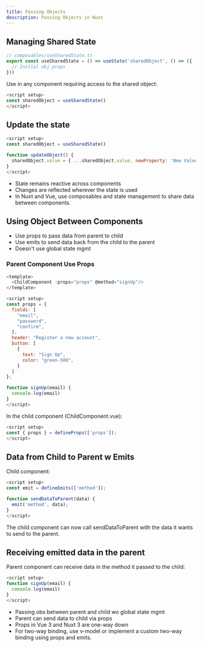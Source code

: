 ```yaml
---
title: Passing Objects
description: Passing Objects in Nuxt
---
```


## Managing Shared State

```js
// composables/useSharedState.ts
export const useSharedState = () => useState('sharedObject', () => ({
  // Initial obj props
}))
```

Use in any component requiring access to the shared object:

```js
<script setup>
const sharedObject = useSharedState()
</script>
```

## Update the state

```js
<script setup>
const sharedObject = useSharedState()

function updateObject() {
  sharedObject.value = { ...sharedObject.value, newProperty: 'New Value' }
}
</script>
```

- State remains reactive across components
- Changes are reflected wherever the state is used
- In Nuxt and Vue, use composables and state management to share data between components.

## Using Object Between Components

- Use props to pass data from parent to child
- Use emits to send data back from the child to the parent
- Doesn't use global state mgmt

### Parent Component Use Props

```js
<template>
  <ChildComponent :props="props" @method="signUp"/>
</template>

<script setup>
const props = {
  fields: [
    "email",
    "password",
    "confirm",
  ],
  header: "Register a new account",
  button: [
    {
      text: "Sign Up",
      color: "green-500",
    }
  ]
};

function signUp(email) {
  console.log(email)
}
</script>
```

In the child component (ChildComponent.vue):

```js
<script setup>
const { props } = defineProps(['props']);
</script>
```

## Data from Child to Parent w Emits

Child component:

```js
<script setup>
const emit = defineEmits(['method']);

function sendDataToParent(data) {
  emit('method', data);
}
</script>
```

The child component can now call sendDataToParent with the data it wants to send to the parent.

## Receiving emitted data in the parent

Parent component can receive data in the method it passed to the child:

```js
<script setup>
function signUp(email) {
  console.log(email) 
}
</script>
```

- Passing obs between parent and child wo global state mgmt
- Parent can send data to child via props
- Props in Vue 3 and Nuxt 3 are one-way down
- For two-way binding, use v-model or implement a custom two-way binding using props and emits.

